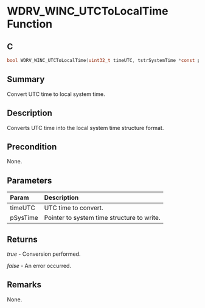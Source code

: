 # WDRV_WINC_UTCToLocalTime Function

## C

```c
bool WDRV_WINC_UTCToLocalTime(uint32_t timeUTC, tstrSystemTime *const pSysTime)
```

## Summary

Convert UTC time to local system time.  

## Description

Converts UTC time into the local system time structure format.

## Precondition

None.  

## Parameters

| Param | Description |
|:----- |:----------- |
| timeUTC | UTC time to convert. |
| pSysTime | Pointer to system time structure to write.  

## Returns

*true* - Conversion performed.

*false* - An error occurred.
 

## Remarks

None.  


